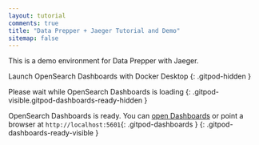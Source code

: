 ```yaml
---
layout: tutorial
comments: true
title: "Data Prepper + Jaeger Tutorial and Demo"
sitemap: false
---
```


This is a demo environment for Data Prepper with Jaeger.


Launch OpenSearch Dashboards with Docker Desktop
{: .gitpod-hidden }

Please wait while OpenSearch Dashboards is loading
{: .gitpod-visible.gitpod-dashboards-ready-hidden }

OpenSearch Dashboards is ready. You can <a href="http://localhost:5601/" class="gitpod-replace-port" data-port="5601">open Dashboards</a> or point a browser at `http://localhost:5601`{: .gitpod-dashboards }
{: .gitpod-dashboards-ready-visible }



